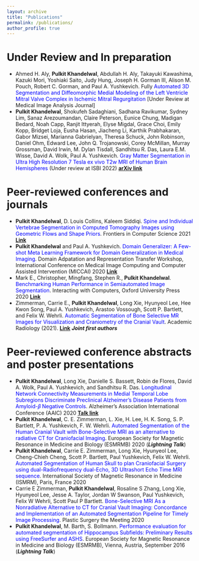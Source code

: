 ```yaml
---
layout: archive
title: "Publications"
permalink: /publications/
author_profile: true
---
```



**Under Review and In preparation**
======
* Ahmed H. Aly, **Pulkit Khandelwal**, Abdullah H. Aly, Takayuki Kawashima, Kazuki Mori, Yoshiaki Saito,
Judy Hung, Joseph H. Gorman III, Alison M. Pouch, Robert C. Gorman, and Paul A. Yushkevich. Fully
<span style="color:blue">Automated 3D Segmentation and Diffeomorphic Medial Modeling of the Left Ventricle Mitral Valve Complex
in Ischemic Mitral Regurgitation</span> [Under Review at Medical Image Analysis Journal]
* **Pulkit Khandelwal**, Shokufeh Sadaghiani, Sadhana Ravikumar, Sydney Lim, Sanaz Arezoumandan, Claire Peterson, Eunice Chung, Madigan Bedard, Noah Capp, Ranjit Ittyerah, Elyse Migdal, Grace Choi, Emily Kopp, Bridget Loja, Eusha Hasan, Jiacheng Li, Karthik Prabhakaran, Gabor Mizsei, Marianna Gabrielyan, Theresa Schuck, John Robinson, Daniel Ohm, Edward Lee, John Q. Trojanowski, Corey McMillan, Murray Grossman, David Irwin, M. Dylan Tisdall, Sandhitsu R. Das, Laura E.M. Wisse, David A. Wolk, Paul A. Yushkevich. <span style="color:blue">Gray Matter Segmentation in Ultra High Resolution 7 Tesla ex vivo T2w MRI of Human Brain Hemispheres</span> (Under review at ISBI 2022) [**arXiv link**](https://arxiv.org/abs/2110.07711)


**Peer-reviewed conferences and journals**
======
* **Pulkit Khandelwal**, D. Louis Collins, Kaleem Siddiqi. <span style="color:blue">Spine and Individual Vertebrae Segmentation in Computed Tomography Images using Geometric Flows and Shape Priors</span>. Frontiers in Computer Science 2021 [**Link**](https://www.frontiersin.org/articles/10.3389/fcomp.2021.592296/abstract)
* **Pulkit Khandelwal** and Paul A. Yushkevich. <span style="color:blue">Domain Generalizer: A Few-shot Meta Learning Framework
for Domain Generalization in Medical Imaging</span>. Domain Adpatation and Representation Transfer Workshop,
International Conference on Medical Image Computing and Computer Assisted Intervention (MICCAI) 2020 [**Link**](https://arxiv.org/abs/2008.07724)
* Mark E., Christopher, Mingfang, Stephen R., **Pulkit Khandelwal**. <span style="color:blue">Benchmarking Human Performance in
Semiautomated Image Segmentation</span>. Interacting with Computers, Oxford University Press 2020 [**Link**](https://academic.oup.com/iwc/advance-article-abstract/doi/10.1093/iwcomp/iwaa017/5890683)
* Zimmerman, Carrie E., **Pulkit Khandelwal**, Long Xie, Hyunyeol Lee, Hee Kwon Song, Paul A. Yushkevich, Arastoo Vossough, Scott P. Bartlett, and Felix W. Wehrli. <span style="color:blue">Automatic Segmentation of Bone Selective MR Images for Visualization and Craniometry of the Cranial Vault</span>. Academic Radiology (2021).
 [**Link**](https://www.sciencedirect.com/science/article/pii/S1076633221001306) ***Joint first authors***

**Peer-reviewed conference abstracts and poster presentations**
======
* **Pulkit Khandelwal**, Long Xie, Danielle S. Bassett, Robin de Flores, David A. Wolk, Paul A. Yushkevich, and
Sandhitsu R. Das. <span style="color:blue">Longitudinal Network Connectivity Measurements in Medial Temporal Lobe Subregions
Discriminate Preclinical Alzheimer’s Disease Patients from Amyloid-𝛽 Negative Controls</span>. Alzheimer’s Association
International Conference (AAIC) 2020 [**Talk link**](https://www.youtube.com/watch?v=ITVUuMJvQHY&feature=youtu.be)
* **Pulkit Khandelwal**, C. E. Zimmerman, L. Xie, H. Lee, H. K. Song, S. P. Bartlett, P. A. Yushkevich, F. W.
Wehrli. <span style="color:blue">Automated Segmentation of the Human Cranial Vault with Bone-Selective MRI as an alternative to
radiative CT for Craniofacial Imaging</span>. European Society for Magnetic Resonance in Medicine and Biology
(ESMRMB) 2020 (***Lightning Talk***)
* **Pulkit Khandelwal**, Carrie E. Zimmerman, Long Xie, Hyunyeol Lee, Cheng-Chieh Cheng, Scott P. Bartlett,
Paul Yushkevich, Felix W. Wehrli. <span style="color:blue">Automated Segmentation of Human Skull to plan Craniofacial Surgery
using dual-Radiofrequency dual-Echo, 3D Ultrashort Echo Time MRI sequence</span>. International Society of Magnetic
Resonance in Medicine (ISMRM), Paris, France 2020
* Carrie E Zimmerman, **Pulkit Khandelwal**, Rosaline S Zhang, Long Xie, Hyunyeol Lee, Jesse A. Taylor,
Jordan W Swanson, Paul Yushkevich, Felix W Wehrli, Scott Paul P Bartlett. <span style="color:blue">Bone-Selective MRI As a
Nonradiative Alternative to CT for Cranial Vault Imaging: Concordance and Implementation of an Automated
Segmentation Pipeline for Timely Image Processing</span>. Plastic Surgery the Meeting 2020
* **Pulkit Khandelwal**, M. Barth, S. Bollmann. <span style="color:blue">Performance evaluation for automated segmentation of Hippocampus
Subfields: Preliminary Results using FreeSurfer and ASHS</span>. European Society for Magnetic Resonance in
Medicine and Biology (ESMRMB), Vienna, Austria, September 2016 (***Lightning Talk***)
